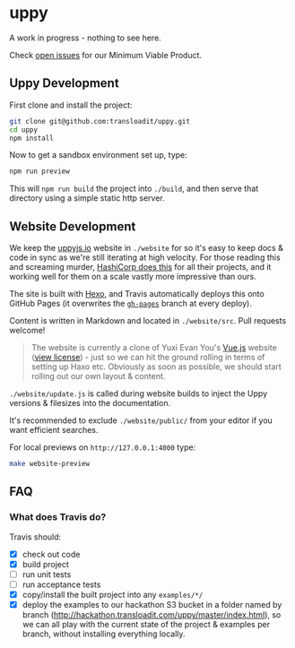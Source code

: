 # uppy

A work in progress - nothing to see here.

Check [open issues](https://github.com/transloadit/uppy/milestones/Minimum%20Viable%20Product) for our Minimum Viable Product. 

## Uppy Development

First clone and install the project:

```bash
git clone git@github.com:transloadit/uppy.git
cd uppy
npm install
```

Now to get a sandbox environment set up, type:

```bash
npm run preview
```

This will `npm run build` the project into `./build`, and then serve that
directory using a simple static http server.

## Website Development

We keep the [uppyjs.io](http://uppyjs.io) website in `./website` for so it's easy to keep docs & code in sync as we're still iterating at high velocity. For those reading this and screaming murder, [HashiCorp does this](https://github.com/hashicorp/terraform/tree/master/website) for all their projects, and it working well for them on a scale vastly more impressive than ours.

The site is built with [Hexo](http://hexo.io/), and Travis automatically deploys this onto GitHub Pages (it overwrites the [`gh-pages`](https://github.com/transloadit/uppy/tree/gh-pages) branch at every deploy).

Content is written in Markdown and located in `./website/src`. Pull requests welcome!
  
> The website is currently a clone of Yuxi Evan You's [Vue.js](http://vuejs.org/) website ([view license](website/LICENSE)) - just so we can hit the ground rolling in terms of setting up Haxo etc. Obviously as soon as possible, we should start rolling out our own layout & content.

`./website/update.js` is called during website builds to inject the Uppy versions & filesizes into the documentation.

It's recommended to exclude `./website/public/` from your editor if you want efficient searches.

For local previews on `http://127.0.0.1:4000` type:

```bash
make website-preview
```

## FAQ

### What does Travis do?

Travis should:

- [x] check out code 
- [x] build project
- [ ] run unit tests
- [ ] run acceptance tests
- [x] copy/install the built project into any `examples/*/`
- [x] deploy the examples to our hackathon S3 bucket in a folder named by branch (http://hackathon.transloadit.com/uppy/master/index.html), so we can all play with the current state of the project & examples per branch, without installing everything locally.
